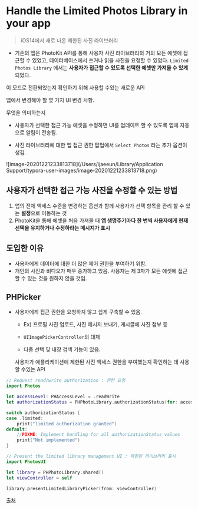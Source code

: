 # Handle the Limited Photos Library in your app

> iOS14에서 새로 나온 제한된 사진 라이브러리 

* 기존의 앱은 PhotoKit API를 통해 사용자 사진 라이브러리의 거의 모든 에셋에 접근할 수 있었고, 데이터베이스에서 쓰거나 읽을 사진을 요청할 수 있었다. `Limited Photos Library` 에서는 **사용자가 접근할 수 있도록 선택한 에셋만 가져올 수 있게** 되었다.

이 모드로 전환되었는지 확인하기 위해 사용할 수있는 새로운 API

 앱에서 변경해야 할 몇 가지 UI 변경 사항.

 무엇을 의미하는지 

* 사용자가 선택한 접근 가능 에셋을 수정하면 UI를 업데이트 할 수 있도록 앱에 자동으로 알림이 전송됨.

* 사진 라이브러리에 대한 앱 접근 권한 팝업에서 `Select Photos` 라는 추가 옵션이 생김.

![image-20201221233813718](/Users/ijaeeun/Library/Application Support/typora-user-images/image-20201221233813718.png)



## 사용자가 선택한 접근 가능 사진을 수정할 수 있는 방법

1. 앱의 전체 액세스 수준을 변경하는 옵션과 함께 사용자가 선택 항목을 관리 할 수 있는 **설정**으로 이동하는 것
2. PhotoKit을 통해 에셋을 처음 가져올 때 **앱 생명주기마다 한 번씩 사용자에게 현재 선택을 유지하거나 수정하라는 메시지가 표시**



## 도입한 이유

* 사용자에게 데이터에 대한 더 많은 제어 권한을 부여하기 위함.
* 개인의 사진과 비디오가 매우 증가하고 있음. 사용자는 제 3자가 모든 에셋에 접근할 수 있는 것을 원하지 않을 것임.



## PHPicker

* 사용자에게 접근 권한을 요청하지 않고 쉽게 구축할 수 있음.

  * Ex) 프로필 사진 업로드, 사진 메시지 보내기, 게시글에 사진 첨부 등

  * `UIImagePickerController`의 대체

  * 다중 선택 및 내장 검색 기능이 있음.

    

  사용자가 애플리케이션에 제한된 사진 액세스 권한을 부여했는지 확인하는 데 사용할 수있는 API

```swift
// Request read/write authorization : 권한 요청
import Photos

let accessLevel: PHAccessLevel = .readWrite
let authorizationStatus = PHPhotoLibrary.authorizationStatus(for: accessLevel)

switch authorizationStatus {
case .limited:
    print("limited authorization granted")
default:
    //FIXME: Implement handling for all authorizationStatus values
    print("Not implemented")
}
```



```swift
// Present the limited library management UI : 제한된 라이브러리 표시
import PhotosUI

let library = PHPhotoLibrary.shared()
let viewController = self

library.presentLimitedLibraryPicker(from: viewController)
```



[출처](https://developer.apple.com/videos/play/wwdc2020/10641/)
